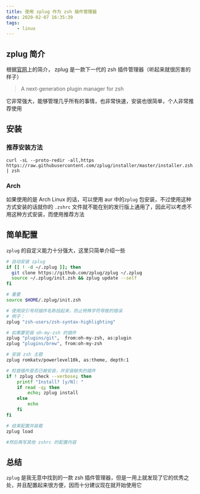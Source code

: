 ```yaml
---
title: 使用 zplug 作为 zsh 插件管理器
date: 2020-02-07 16:35:39
tags:
    - linux
---
```



## zplug 简介

根据[官网](http://zplug.github.io)上的简介， zplug 是一款下一代的 zsh 插件管理器（听起来就很厉害的样子）

> A next-generation plugin manager for zsh

它非常强大，能够管理几乎所有的事情，也非常快速，安装也很简单，个人非常推荐使用

## 安装

### 推荐安装方法

```shell
curl -sL --proto-redir -all,https https://raw.githubusercontent.com/zplug/installer/master/installer.zsh | zsh
```

### Arch

如果使用的是 Arch Linux 的话，可以使用 aur 中的`zplug` 包安装，不过使用这种方式安装的话就你的 `.zshrc` 文件就不能在别的发行版上通用了，因此可以考虑不用这种方式安装，而使用推荐方法

## 简单配置

`zplug` 的自定义能力十分强大，这里只简单介绍一些

```bash
# 自动安装 zplug
if [[ ! -d ~/.zplug ]]; then
  git clone https://github.com/zplug/zplug ~/.zplug
  source ~/.zplug/init.zsh && zplug update --self
fi

# 重要
source $HOME/.zplug/init.zsh

# 使用双引号将插件名称括起来，防止特殊字符导致的错误
# 例子：
zplug "zsh-users/zsh-syntax-highlighting"

# 如果要安装 oh-my-zsh 的插件
zplug "plugins/git",  from:oh-my-zsh, as:plugin
zplug "plugins/brew", from:oh-my-zsh

# 安装 zsh 主题
zplug romkatv/powerlevel10k, as:theme, depth:1

# 检查插件是否已被安装，并安装缺失的插件
if ! zplug check --verbose; then
    printf "Install? [y/N]: "
    if read -q; then
        echo; zplug install
    else
        echo
    fi
fi

# 结束配置并装载
zplug load

#然后再写其他 zshrc 的配置内容

```

## 总结

`zplug` 是我无意中找到的一款 zsh 插件管理器，但是一用上就发现了它的优秀之处，并且配置起来很方便，因而十分建议现在就开始使用它


